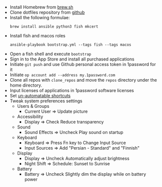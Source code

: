 * Install Homebrew from [brew.sh](https://brew.sh)
* Clone dotfiles repository from [github](https://github.com/sam-hosseini/dotfiles)
* Install the following formulae:
    ```
    brew install ansible python3 fish mkcert
    ```
* Install fish and macos roles
    ```
    ansible-playbook bootstrap.yml --tags fish --tags macos
    ```
* Open a fish shell and execute `bootstrap`
* Sign in to the App Store and install all purchased applications
* Initiate `git push` and use Github personal access token in 1password for it
* Initiate `op account add --address my.1password.com`
* Clone all repos with `clone_repos` and move the `repos` directory under the home directory.
* Input licenses of applications in 1password software licenses
* Set [un-automatable shortcuts](https://github.com/sam-hosseini/dotfiles/blob/main/roles/karabiner/files/shortcuts.md)
* Tweak system preferences settings
    * Users & Groups
        * Current User => Update picture
    * Accessibility
        * Display => Check Reduce transparency
    * Sound
        * Sound Effects => Uncheck Play sound on startup
    * Keyboard
        * Keyboard => Press Fn key to Change Input Source
        * Input Sources => Add "Persian - Standard" and "Finnish"
    * Display
        * Display => Uncheck Automatically adjust brightness
        * Night Shift => Schedule: Sunset to Sunrise
    * Battery
        * Battery => Uncheck Slightly dim the display while on battery power
